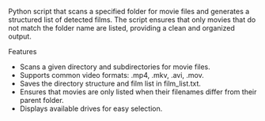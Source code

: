 Python script that scans a specified folder for movie files and generates a structured list of detected films. The script ensures that only movies that do not match the folder name are listed, providing a clean and organized output.

Features
- Scans a given directory and subdirectories for movie files.
- Supports common video formats: .mp4, .mkv, .avi, .mov.
- Saves the directory structure and film list in film_list.txt.
- Ensures that movies are only listed when their filenames differ from their parent folder.
- Displays available drives for easy selection.